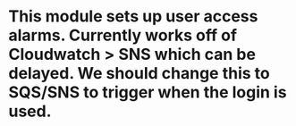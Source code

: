 # This module sets up user access alarms. Currently works off of Cloudwatch > SNS which can be delayed. We should change this to SQS/SNS to trigger when the login is used.

